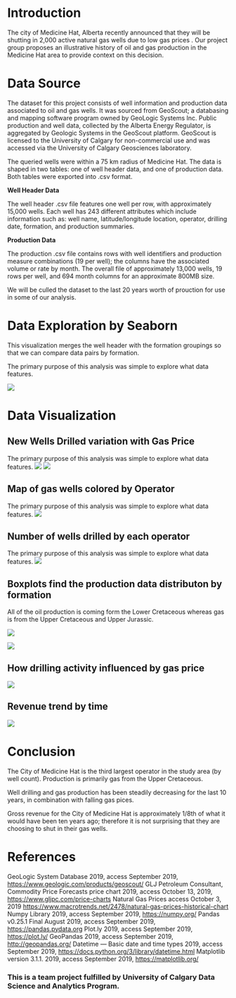 # Introduction

The city of Medicine Hat, Alberta recently announced that they will be shutting in 2,000 active natural gas wells due to low gas prices . Our project group proposes an illustrative history of oil and gas production in the Medicine Hat area to provide context on this decision.

# Data Source

The dataset for this project consists of well information and production data associated to oil and gas wells. It was sourced from GeoScout; a databasing and mapping software program owned by GeoLogic Systems Inc. Public production and well data, collected by the Alberta Energy Regulator, is aggregated by Geologic Systems in the GeoScout platform. GeoScout is licensed to the University of Calgary for non-commercial use and was accessed via the University of Calgary Geosciences laboratory.

The queried wells were within a 75 km radius of Medicine Hat. The data is shaped in two tables: one of well header data, and one of production data. Both tables were exported into .csv format.

**Well Header Data**

The well header .csv file features one well per row, with approximately 15,000 wells. Each well has 243 different attributes which include information such as: well name, latitude/longitude location, operator, drilling date, formation, and production summaries.

**Production Data**

The production .csv file contains rows with well identifiers and production measure combinations (19 per well); the columns have the associated volume or rate by month. The overall file of approximately 13,000 wells, 19 rows per well, and 694 month columns for an approximate 800MB size.

We will be culled the dataset to the last 20 years worth of prouction for use in some of our analysis.

# Data Exploration by Seaborn 
This visualization merges the well header with the formation groupings so that we can compare data pairs by formation.

The primary purpose of this analysis was simple to explore what data features.

![](plots/Seaborn_Pairgrid.png)

# Data Visualization

## New Wells Drilled variation with Gas Price
The primary purpose of this analysis was simple to explore what data features.
![](/plots/Number_of_Active_wells_by_Operator.png)
![](plots/Gas_Production_Distribution.png)
## Map of gas wells colored by Operator
The primary purpose of this analysis was simple to explore what data features.
![](/plots/Mapping_wells_by_Operator.JPG)

## Number of wells drilled by each operator
The primary purpose of this analysis was simple to explore what data features.
![](plots/Number_of_Active_wells_by_Operator.png)

## Boxplots find the production data distributon by formation
All of the oil production is coming form the Lower Cretaceous whereas gas is from the Upper Cretaceous and Upper Jurassic.

![](plots/Boxplot_show_production_by_formation.JPG)

![](plots/Total_production_by_Operator_Formation.JPG)

## How drilling activity influenced by gas price
![](plots/Well_Counts_and_Gas_price_Change.JPG)

## Revenue trend by time
![](plots/Monthly_Revenue_and_Gas_Price.png)

# Conclusion
The City of Medicine Hat is the third largest operator in the study area (by well count). Production is primarily gas from the Upper Cretaceous.

Well drilling and gas production has been steadily decreasing for the last 10 years, in combination with falling gas pices.

Gross revenue for the City of Medicine Hat is approximately 1/8th of what it would have been ten years ago; therefore it is not surprising that they are choosing to shut in their gas wells.

# References
GeoLogic System Database 2019, access September 2019, https://www.geologic.com/products/geoscout/
GLJ Petroleum Consultant, Commodity Price Forecasts price chart 2019, access October 13, 2019, https://www.gljpc.com/price-charts
Natural Gas Prices access October 3, 2019 https://www.macrotrends.net/2478/natural-gas-prices-historical-chart
Numpy Library 2019, access September 2019, https://numpy.org/
Pandas v0.25.1 Final August 2019, access September 2019, https://pandas.pydata.org
Plot.ly 2019, access September 2019, https://plot.ly/
GeoPandas 2019, access September 2019, http://geopandas.org/
Datetime — Basic date and time types 2019, access September 2019, https://docs.python.org/3/library/datetime.html
Matplotlib version 3.1.1. 2019, access September 2019, https://matplotlib.org/

### This is a team project fulfilled by University of Calgary Data Science and Analytics Program.

